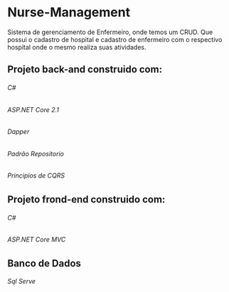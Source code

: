 # Nurse-Management
Sistema de gerenciamento de Enfermeiro, onde temos um CRUD.
Que possui o cadastro de hospital e cadastro de enfermeiro com o respectivo hospital onde o mesmo realiza suas atividades.

## Projeto back-and construido com:
 ###### C#
 ###### ASP.NET Core 2.1
 ###### Dapper
 ###### Padrão Repositorio
 ###### Principios de CQRS
 
 ## Projeto frond-end construido com:
 ###### C#
 ###### ASP.NET Core MVC
 
 ## Banco de Dados
 ###### Sql Serve
 

